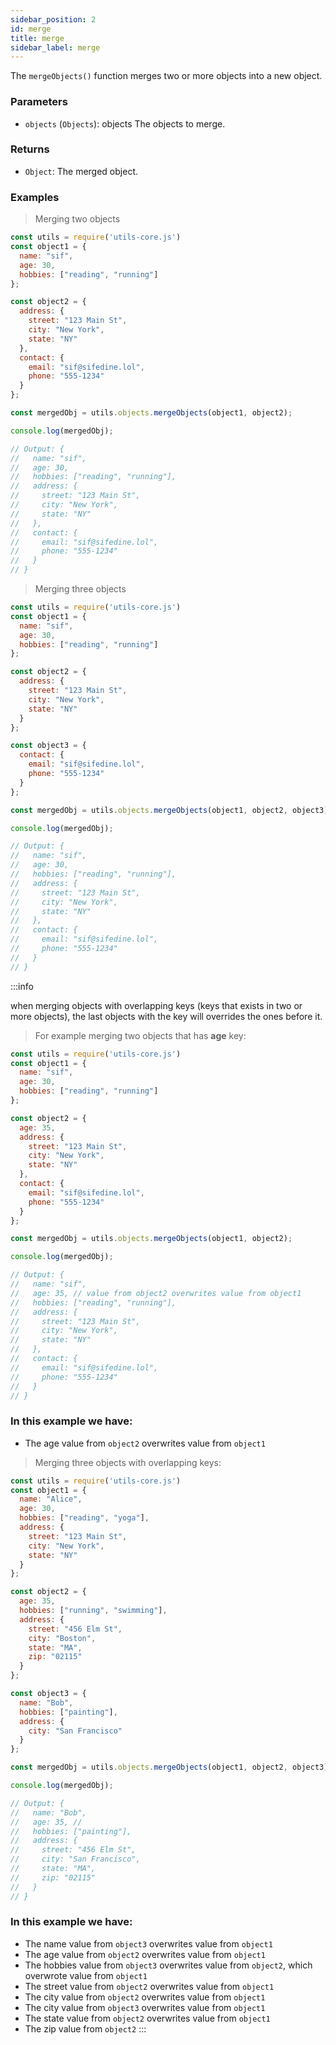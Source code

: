```yaml
---
sidebar_position: 2
id: merge
title: merge
sidebar_label: merge
---
```


The `mergeObjects()` function merges two or more objects into a new object.

### Parameters

- `objects` (`Objects`): objects The objects to merge.

### Returns

- `Object`: The merged object.

### Examples

> Merging two objects

```js
const utils = require('utils-core.js')
const object1 = {
  name: "sif",
  age: 30,
  hobbies: ["reading", "running"]
};

const object2 = {
  address: {
    street: "123 Main St",
    city: "New York",
    state: "NY"
  },
  contact: {
    email: "sif@sifedine.lol",
    phone: "555-1234"
  }
};

const mergedObj = utils.objects.mergeObjects(object1, object2);

console.log(mergedObj);

// Output: {
//   name: "sif",
//   age: 30,
//   hobbies: ["reading", "running"],
//   address: {
//     street: "123 Main St",
//     city: "New York",
//     state: "NY"
//   },
//   contact: {
//     email: "sif@sifedine.lol",
//     phone: "555-1234"
//   }
// }
```

> Merging three objects

```js
const utils = require('utils-core.js')
const object1 = {
  name: "sif",
  age: 30,
  hobbies: ["reading", "running"]
};

const object2 = {
  address: {
    street: "123 Main St",
    city: "New York",
    state: "NY"
  }
};

const object3 = {
  contact: {
    email: "sif@sifedine.lol",
    phone: "555-1234"
  }
};

const mergedObj = utils.objects.mergeObjects(object1, object2, object3);

console.log(mergedObj);

// Output: {
//   name: "sif",
//   age: 30,
//   hobbies: ["reading", "running"],
//   address: {
//     street: "123 Main St",
//     city: "New York",
//     state: "NY"
//   },
//   contact: {
//     email: "sif@sifedine.lol",
//     phone: "555-1234"
//   }
// }
```
:::info

when merging objects with overlapping keys (keys that exists in two or more objects), the last objects with the key will overrides the ones before it.

> For example merging two objects that has **age** key:

```js
const utils = require('utils-core.js')
const object1 = {
  name: "sif",
  age: 30,
  hobbies: ["reading", "running"]
};

const object2 = {
  age: 35,
  address: {
    street: "123 Main St",
    city: "New York",
    state: "NY"
  },
  contact: {
    email: "sif@sifedine.lol",
    phone: "555-1234"
  }
};

const mergedObj = utils.objects.mergeObjects(object1, object2);

console.log(mergedObj);

// Output: {
//   name: "sif",
//   age: 35, // value from object2 overwrites value from object1
//   hobbies: ["reading", "running"],
//   address: {
//     street: "123 Main St",
//     city: "New York",
//     state: "NY"
//   },
//   contact: {
//     email: "sif@sifedine.lol",
//     phone: "555-1234"
//   }
// }
```
### In this example we have:
- The age value from `object2` overwrites value from `object1`


> Merging three objects with overlapping keys:

```js
const utils = require('utils-core.js')
const object1 = {
  name: "Alice",
  age: 30,
  hobbies: ["reading", "yoga"],
  address: {
    street: "123 Main St",
    city: "New York",
    state: "NY"
  }
};

const object2 = {
  age: 35,
  hobbies: ["running", "swimming"],
  address: {
    street: "456 Elm St",
    city: "Boston",
    state: "MA",
    zip: "02115"
  }
};

const object3 = {
  name: "Bob",
  hobbies: ["painting"],
  address: {
    city: "San Francisco"
  }
};

const mergedObj = utils.objects.mergeObjects(object1, object2, object3);

console.log(mergedObj);

// Output: {
//   name: "Bob",
//   age: 35, // 
//   hobbies: ["painting"],
//   address: {
//     street: "456 Elm St",
//     city: "San Francisco",
//     state: "MA",
//     zip: "02115"
//   }
// }
```
### In this example we have:
- The name value from `object3` overwrites value from `object1`
- The age value from `object2` overwrites value from `object1`
- The hobbies value from `object3` overwrites value from `object2`, which overwrote value from `object1`
- The street value from `object2` overwrites value from `object1`
- The city value from `object2` overwrites value from `object1`
- The city value from `object3` overwrites value from `object1`
- The state value from `object2` overwrites value from `object1`
- The zip value from `object2`
:::